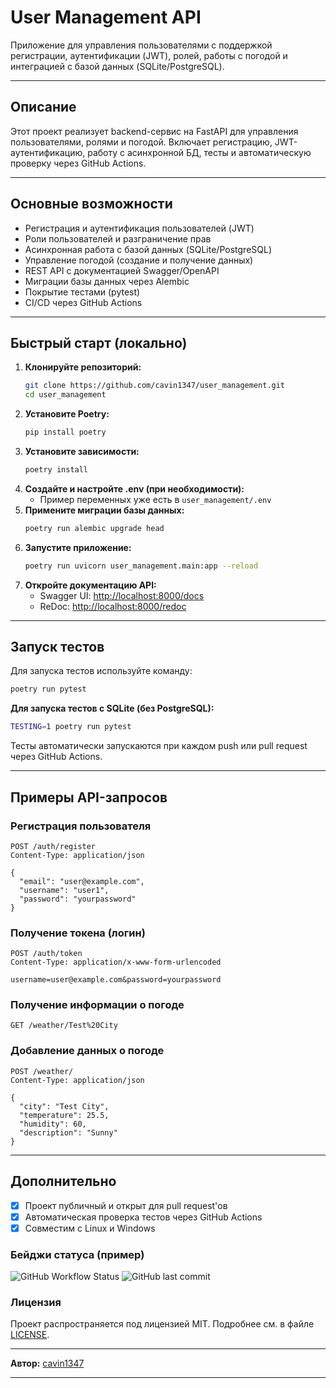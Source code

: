 # User Management API

Приложение для управления пользователями с поддержкой регистрации, аутентификации (JWT), ролей, работы с погодой и интеграцией с базой данных (SQLite/PostgreSQL).

---

## Описание

Этот проект реализует backend-сервис на FastAPI для управления пользователями, ролями и погодой. Включает регистрацию, JWT-аутентификацию, работу с асинхронной БД, тесты и автоматическую проверку через GitHub Actions.

---

## Основные возможности

- Регистрация и аутентификация пользователей (JWT)
- Роли пользователей и разграничение прав
- Асинхронная работа с базой данных (SQLite/PostgreSQL)
- Управление погодой (создание и получение данных)
- REST API с документацией Swagger/OpenAPI
- Миграции базы данных через Alembic
- Покрытие тестами (pytest)
- CI/CD через GitHub Actions

---

## Быстрый старт (локально)

1. **Клонируйте репозиторий:**
   ```bash
   git clone https://github.com/cavin1347/user_management.git
   cd user_management
   ```
2. **Установите Poetry:**
   ```bash
   pip install poetry
   ```
3. **Установите зависимости:**
   ```bash
   poetry install
   ```
4. **Создайте и настройте .env (при необходимости):**
   - Пример переменных уже есть в `user_management/.env`
5. **Примените миграции базы данных:**
   ```bash
   poetry run alembic upgrade head
   ```
6. **Запустите приложение:**
   ```bash
   poetry run uvicorn user_management.main:app --reload
   ```
7. **Откройте документацию API:**
   - Swagger UI: [http://localhost:8000/docs](http://localhost:8000/docs)
   - ReDoc: [http://localhost:8000/redoc](http://localhost:8000/redoc)

---

## Запуск тестов

Для запуска тестов используйте команду:

```bash
poetry run pytest
```

**Для запуска тестов с SQLite (без PostgreSQL):**

```bash
TESTING=1 poetry run pytest
```

Тесты автоматически запускаются при каждом push или pull request через GitHub Actions.

---

## Примеры API-запросов

### Регистрация пользователя
```http
POST /auth/register
Content-Type: application/json

{
  "email": "user@example.com",
  "username": "user1",
  "password": "yourpassword"
}
```

### Получение токена (логин)
```http
POST /auth/token
Content-Type: application/x-www-form-urlencoded

username=user@example.com&password=yourpassword
```

### Получение информации о погоде
```http
GET /weather/Test%20City
```

### Добавление данных о погоде
```http
POST /weather/
Content-Type: application/json

{
  "city": "Test City",
  "temperature": 25.5,
  "humidity": 60,
  "description": "Sunny"
}
```

---

## Дополнительно

- [x] Проект публичный и открыт для pull request'ов
- [x] Автоматическая проверка тестов через GitHub Actions
- [x] Совместим с Linux и Windows

### Бейджи статуса (пример)

![GitHub Workflow Status](https://img.shields.io/github/actions/workflow/status/cavin1347/user_management/main.yml?branch=main)
![GitHub last commit](https://img.shields.io/github/last-commit/cavin1347/user_management)

### Лицензия

Проект распространяется под лицензией MIT. Подробнее см. в файле [LICENSE](LICENSE).

---

**Автор:** [cavin1347](https://github.com/cavin1347)

---